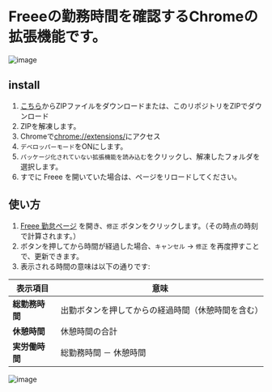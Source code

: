 # Freeeの勤務時間を確認するChromeの拡張機能です。
![image](https://github.com/user-attachments/assets/1822e2ab-ea82-4f7b-92ab-e6ba6161cf22)

## install
1. [こちら](https://github.com/neon-57/hello_app/archive/refs/heads/main.zip)からZIPファイルをダウンロードまたは、このリポジトリをZIPでダウンロード
2. ZIPを解凍します。
3. Chromeで[chrome://extensions/](chrome://extensions/)にアクセス
4. `デベロッパーモード`をONにします。
5. `パッケージ化されていない拡張機能を読み込む`をクリックし、解凍したフォルダを選択します。
6. すでに Freee を開いていた場合は、ページをリロードしてください。

## 使い方

1. [Freee 勤怠ページ](https://p.secure.freee.co.jp/) を開き、`修正` ボタンをクリックします。（その時点の時刻で計算されます。）
2. ボタンを押してから時間が経過した場合、`キャンセル` → `修正` を再度押すことで、更新できます。
3. 表示される時間の意味は以下の通りです:

| 表示項目 | 意味 |
|----------|------|
| **総勤務時間** | 出勤ボタンを押してからの経過時間（休憩時間を含む） |
| **休憩時間** | 休憩時間の合計 |
| **実労働時間** | 総勤務時間 － 休憩時間 |

![image](https://github.com/user-attachments/assets/e96f1b8a-a0cc-4da0-a7b7-0ed996bba442)

